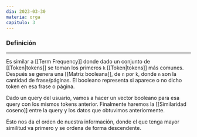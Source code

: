 ```yaml
---
dia: 2023-03-30
materia: orga
capitulo: 3
---
```

### Definición
---
Es similar a [[Term Frequency]] donde dado un conjunto de [[Token|tokens]] se toman los primeros `k` [[Token|tokens]] más comunes. Después se genera una [[Matriz booleana]], de `n` por `k`, donde `n` son la cantidad de frase/páginas. El booleano representa si aparece o no dicho token en esa frase o página.

Dado un query del usuario, vamos a hacer un vector booleano para esa query con los mismos tokens anterior. Finalmente haremos la [[Similaridad coseno]] entre la query y los datos que obtuvimos anteriormente.

Esto nos da el orden de nuestra información, donde el que tenga mayor similitud va primero y se ordena de forma descendente.